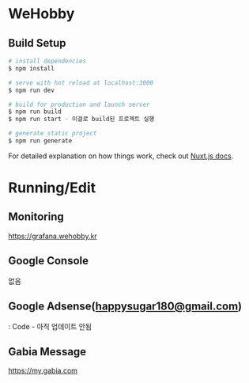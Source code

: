 # WeHobby

## Build Setup

```bash
# install dependencies
$ npm install

# serve with hot reload at localhost:3000
$ npm run dev

# build for production and launch server
$ npm run build
$ npm run start - 이걸로 build된 프로젝트 실행

# generate static project
$ npm run generate
```

For detailed explanation on how things work, check out [Nuxt.js docs](https://nuxtjs.org).

# Running/Edit

## Monitoring
https://grafana.wehobby.kr

## Google Console
없음

## Google Adsense(happysugar180@gmail.com)
<script data-ad-client="ca-pub-7099403550820594" async src="https://pagead2.googlesyndication.com/pagead/js/adsbygoogle.js"></script>
: Code - 아직 업데이트 안됨

## Gabia Message
https://my.gabia.com